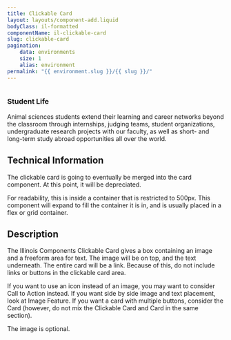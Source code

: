 ```yaml
---
title: Clickable Card
layout: layouts/component-add.liquid
bodyClass: il-formatted
componentName: il-clickable-card
slug: clickable-card
pagination:
    data: environments
    size: 1
    alias: environment
permalink: "{{ environment.slug }}/{{ slug }}/"
---
```

<div class="template-information" data-name="default">
<img src="https://picsum.photos/1920/1280" alt="" slot="image">
<h3 slot="header">Student Life</h3>
    <p>Animal sciences students extend their learning and career networks beyond
    the classroom through internships, judging teams, student organizations, undergraduate research
    projects with our faculty, as well as short- and long-term study abroad opportunities all over the world. </p>
</div>

## Technical Information

The clickable card is going to eventually be merged into the card component. At this point, it will be depreciated. 

For readability, this is inside a container that is restricted to 500px. This component will expand to fill the container it is in, and is usually placed in a flex or grid container. 

## Description

The Illinois Components Clickable Card gives a box containing an image and a freeform area for text. The image will be on top, and the text underneath. The entire card will be a link. Because of this, do not include links or buttons in the clickable card area. 

If you want to use an icon instead of an image, you may want to consider Call to Action instead. If you want side by side image and text placement, look at Image Feature. If you want a card with multiple buttons, consider the Card (however, do not mix the Clickable Card and Card in the same section).

The image is optional. 
